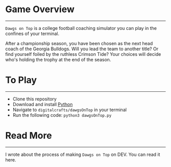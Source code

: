 # Game Overview

---

`Dawgs on Top` is a college football coaching simulator you can play in the confines of your terminal.

After a championship season, you have been chosen as the next head coach of the Georgia Bulldogs. Will you lead the team to another title? Or find yourself foiled by the ruthless Crimson Tide? Your choices will decide who's holding the trophy at the end of the season.

# To Play

---

- Clone this repository
- Download and install [Python](https://www.python.org/downloads/)
- Navigate to `digitalcrafts/dawgsOnTop` in your terminal
- Run the following code: `python3 dawgsOnTop.py`

# Read More

---

I wrote about the process of making `Dawgs on Top` on DEV. You can read it here.
